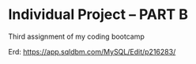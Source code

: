 # Individual Project – PART B
 Third assignment of my coding bootcamp

Erd:
https://app.sqldbm.com/MySQL/Edit/p216283/